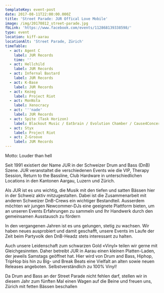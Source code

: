 ```yaml
---
templateKey: event-post
date: 2017-08-11T22:00:00.000Z
title: 'Street Parade: JUR Offical Love Mobile'
image: /img/20170812_street-parade.jpg
fbLink: 'https://www.facebook.com/events/112868139338598/'
type: event
location: kiff-aarau
locationAlt: 'Street Parade, Zürich'
timeTable:
  - act: Agent C
    label: JUR Records
    time: ''
  - act: Hellchild
    label: JUR Records
  - act: Infernal Bastard
    label: JUR Records
  - act: K-Base
    label: JUR Records
  - act: Kezeg
    label: Project Riot
  - act: MonNsta
    label: Xenocracy
  - act: '''nade'
    label: JUR Records
  - act: Spite (Task Horizon)
    label: Blackout Music / Eatbrain / Evolution Chamber / Cause4Concern / DSCI4
  - act: Styx
    label: Project Riot
  - act: Z-Groove
    label: JUR Records
---
```

Motto: Louder than hell 

Seit 1991 existiert der Name JUR in der Schweizer Drum and Bass (DnB) Szene. JUR veranstaltet die verschiedenen Events wie die VIP, Therapy Session, Return to the Bassline, Club Hardware in unterschiedlichen Locations in den Kantonen Aargau, Luzern und Zürich. 

Als JUR ist es uns wichtig, die Musik mit den tiefen und satten Bässen hier in der Schweiz aktiv mitzugestalten. Dabei ist die Zusammenarbeit mit anderen Schweizer DnB-Crews ein wichtiger Bestandteil. Ausserdem möchten wir jungen Newcommer-DJs eine geeignete Plattform bieten, um an unseren Events Erfahrungen zu sammeln und Ihr Handwerk durch den gemeinsamen Ausstausch zu fördern

In den vergangenen Jahren ist es uns gelungen, stetig zu wachsen. Wir haben neues ausprobiert und damit geschafft, unsere Events im Laufe der Zeit beim Partyvolk den DnB-Headz stets interessant zu halten. 

Auch unsere Leidenschaft zum schwarzen Gold «Vinyl» teilen wir gerne mit Gleichgesinnten. Daher betreibt JUR in Aarau einen kleinen Platten-Laden, der jeweils Samstags geöffnet hat. Hier wird von Drum and Bass, Hiphop, TripHop bis hin zu Big- und Break Beats eine Vielfalt an alten sowie neuen Releases angeboten. Selbstverständlich zu 100% Vinyl! 

Da Drum and Bass an der Street Parade nicht fehlen darf, stellen wir in diesem Jahr zum fünften Mal einen Wagen auf die Beine und freuen uns, Zürich mit fetten Bässen beschallen
